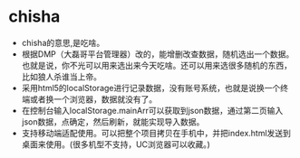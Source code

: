 # chisha
- chisha的意思,是吃啥。
- 根据DMP（大磊哥平台管理器）改的，能增删改查数据，随机选出一个数据。也就是说，你不光可以用来选出来今天吃啥。还可以用来选很多随机的东西，比如狼人杀谁当上帝。
- 采用html5的localStorage进行记录数据，没有账号系统，也就是说换一个终端或者换一个浏览器，数据就没有了。
- 在控制台输入localStorage.mainArr可以获取到json数据，通过第二页输入json数据，点确定，然后刷新，就能实现导入数据。
- 支持移动端适配使用。可以把整个项目拷贝在手机中，并把index.html发送到桌面来使用。(很多机型不支持，UC浏览器可以收藏。)
